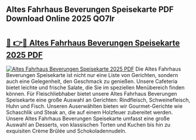 ## Altes Fahrhaus Beverungen Speisekarte PDF Download Online 2025 QO7lr

# <h2><a href="http://gc7qqr.nevu.top/?p=Altes+Fahrhaus+Beverungen+Speisekarte">🔗 👉🔴 Altes Fahrhaus Beverungen Speisekarte 2025 PDF</a></h2>

[![Altes Fahrhaus Beverungen Speisekarte 2025 PDF](https://i.imgur.com/dBaPXMq.png)](http://gc7qqr.nevu.top/?p=Altes+Fahrhaus+Beverungen+Speisekarte)
Die Altes Fahrhaus Beverungen Speisekarte ist nicht nur eine Liste von Gerichten, sondern auch eine Gelegenheit, den Geschmack zu genießen. Unsere Cafeteria bietet leichte und frische Salate, die Sie im speziellen Menübereich finden können. Für Fleischliebhaber bietet unsere Altes Fahrhaus Beverungen Speisekarte eine große Auswahl an Gerichten: Rindfleisch, Schweinefleisch, Huhn und Fisch. Unseren Auserwählten bieten wir Gourmet-Gerichte wie Schaschlik und Steak an, die auf einem Holzfeuer zubereitet werden. Unsere Altes Fahrhaus Beverungen Speisekarte umfasst eine große Auswahl an Desserts, von klassischen Torten und Kuchen bis hin zu exquisiten Crème Brûlée und Schokoladennudeln.
